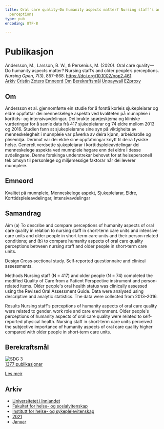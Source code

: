 ```yaml
---
title: Oral care quality—Do humanity aspects matter? Nursing staff's and older people's
  perceptions
type: pub
encoding: UTF-8

---
```

<h1>Publikasjon</h1>
<article id="csl-bib-container-HYP44XNK" class="csl-bib-container">
  <div class="csl-bib-body"> <div class="csl-entry">Andersson, M., Larsson, B. W., &#38; Persenius, M. (2020). Oral care quality—Do humanity aspects matter? Nursing staff’s and older people’s perceptions. <i>Nursing Open</i>, <i>7</i>(3), 857–868. <a href="https://doi.org/10.1002/nop2.461">https://doi.org/10.1002/nop2.461</a></div> </div>
  <div class="csl-bib-buttons">
    <a href="#taxonomy-article-HYP44XNK" alt="archive" class="csl-bib-button">Arkiv</a>
    <a href="https://app.cristin.no/results/show.jsf?id=1870117" alt="Cristin" class="csl-bib-button">Cristin</a>
    <a href="http://zotero.org/groups/5881554/items/HYP44XNK" alt="Zotero" class="csl-bib-button">Zotero</a>
    <a href="#keywords-article-HYP44XNK" alt="keywords" class="csl-bib-button">Emneord</a>
    <a href="#about-article-HYP44XNK" alt="about_pub" class="csl-bib-button">Om</a>
    <a href="#sdg-article-HYP44XNK" alt="sdg" class="csl-bib-button">Berekraftsmål</a>
    <a href="https://kau.diva-portal.org/smash/get/diva2:1304126/FULLTEXT01" alt="Unpaywall" class="csl-bib-button">Unpaywall</a>
    <a href="https://kau.diva-portal.org/smash/get/diva2:1304126/FULLTEXT01" alt="EZproxy" class="csl-bib-button">EZproxy</a>
  </div>
  <div id="csl-bib-meta-container-HYP44XNK"></div>
</article>
<div id="csl-bib-meta-HYP44XNK" class="csl-bib-meta">
  <article id="about-article-HYP44XNK" class="about_pub-article">
    <h1>Om</h1>
    Andersson et al. gjennomførte ein studie for å forstå korleis sjukepleiarar og eldre oppfattar dei menneskelege aspekta ved kvaliteten på munnpleie i korttids- og intensivavdelingar. Dei brukte spørjeskjema og kliniske vurderingar for å samle data frå 417 sjukepleiarar og 74 eldre mellom 2013 og 2016. Studien fann at sjukepleiarane sine syn på viktigheita av menneskelegheit i munnpleie var påverka av deira kjønn, arbeidsrolle og pleiemiljø. Derimot var dei eldre sine oppfatningar knytt til deira fysiske helse. Generelt verdsette sjukepleiarar i korttidspleieavdelingar dei menneskelege aspekta ved munnpleie høgare enn dei eldre i desse avdelingane. Denne forskinga understrekar behovet for at helsepersonell tek omsyn til personlege og miljømessige faktorar når dei leverer munnpleie.
  </article>
  <article id="keywords-article-HYP44XNK" class="keywords-article">
    <h1>Emneord</h1>
    Kvalitet på munnpleie, Menneskelege aspekt, Sjukepleiarar, Eldre, Korttidspleieavdelingar, Intensivavdelingar
  </article>
  <article id="abstract-article-HYP44XNK" class="abstract-article">
    <h1>Samandrag</h1>
    Aim 
(a) To describe and compare perceptions of humanity aspects of oral care quality in relation to nursing staff in short‐term care units and intensive care units and older people in short‐term care units and their person‐related conditions; and (b) to compare humanity aspects of oral care quality perceptions between nursing staff and older people in short‐term care units. 
 
Design 
Cross‐sectional study. Self‐reported questionnaire and clinical assessments. 
 
Methods 
Nursing staff (N = 417) and older people (N = 74) completed the modified Quality of Care from a Patient Perspective instrument and person‐related items. Older people's oral health status was clinically assessed using the Revised Oral Assessment Guide. Data were analysed using descriptive and analytic statistics. The data were collected from 2013–2016. 
 
Results 
Nursing staff's perceptions of humanity aspects of oral care quality were related to gender, work role and care environment. Older people's perceptions of humanity aspects of oral care quality were related to self‐reported physical health. Nursing staff in short‐term care units perceived the subjective importance of humanity aspects of oral care quality higher compared with older people in short‐term care units.
  </article>
  <article id="sdg-article-HYP44XNK" class="sdg-article">
    <h1>Berekraftsmål</h1>
    <div class="sdg-container"><div id="sdg3" class="sdg">
        <img src="{{< params subfolder >}}images/sdg/sdg03_nn.png" class="image" alt="SDG 3">
        <div class="sdg-overlay">
          <a href="{{< params subfolder >}}nn/archive/?sdg=3#archive" class="sdg-publication-count"><span>1377</span> publikasjonar</a>
          <p><a href="https://fn.no/om-fn/fns-baerekraftsmaal/god-helse-og-livskvalitet?lang=nno-NO" class="sdg-read-more">Les meir</a></p>
        </div>
      </div></div>
  </article>
  <article id="taxonomy-article-HYP44XNK" class="taxonomy-article">
    <h1>Arkiv</h1>
    <ul>
      <li><a href="{{< params subfolder >}}nn/archive/?key=3DCRN523">Universitetet i Innlandet</a></li>
      <li><a href="{{< params subfolder >}}nn/archive/?key=IDKFS3MX">Fakultet for helse- og sosialvitenskap</a></li>
      <li><a href="{{< params subfolder >}}nn/archive/?key=GTV4ECMZ">Institutt for helse- og sykepleievitenskap</a></li>
      <li><a href="{{< params subfolder >}}nn/archive/?key=4IUS5XY3">2021</a></li>
      <li><a href="{{< params subfolder >}}nn/archive/?key=XMHYE56H">Januar</a></li>
    </ul>
  </article>
</div>
